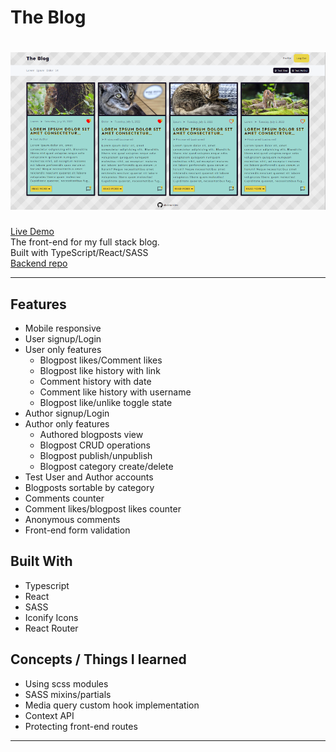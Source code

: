 # The Blog

# [![The Blog](./blog.png)](https://abstractdev.github.io/the-blog/)

[Live Demo](https://abstractdev.github.io/the-blog/)</br>
The front-end for my full stack blog.</br>Built with TypeScript/React/SASS</br>
[Backend repo](https://github.com/abstractdev/the-blog-backend)

---

## Features

- Mobile responsive
- User signup/Login
- User only features
  - Blogpost likes/Comment likes
  - Blogpost like history with link
  - Comment history with date
  - Comment like history with username
  - Blogpost like/unlike toggle state
- Author signup/Login
- Author only features
  - Authored blogposts view
  - Blogpost CRUD operations
  - Blogpost publish/unpublish
  - Blogpost category create/delete
- Test User and Author accounts
- Blogposts sortable by category
- Comments counter
- Comment likes/blogpost likes counter
- Anonymous comments
- Front-end form validation

## Built With

- Typescript
- React
- SASS
- Iconify Icons
- React Router

## Concepts / Things I learned

- Using scss modules
- SASS mixins/partials
- Media query custom hook implementation
- Context API
- Protecting front-end routes

---
